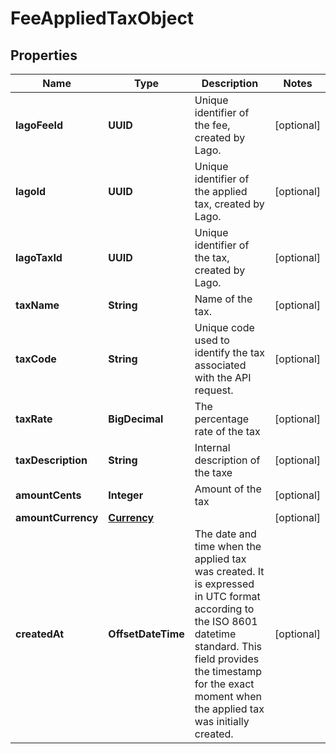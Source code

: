 

# FeeAppliedTaxObject


## Properties

| Name | Type | Description | Notes |
|------------ | ------------- | ------------- | -------------|
|**lagoFeeId** | **UUID** | Unique identifier of the fee, created by Lago. |  [optional] |
|**lagoId** | **UUID** | Unique identifier of the applied tax, created by Lago. |  [optional] |
|**lagoTaxId** | **UUID** | Unique identifier of the tax, created by Lago. |  [optional] |
|**taxName** | **String** | Name of the tax. |  [optional] |
|**taxCode** | **String** | Unique code used to identify the tax associated with the API request. |  [optional] |
|**taxRate** | **BigDecimal** | The percentage rate of the tax |  [optional] |
|**taxDescription** | **String** | Internal description of the taxe |  [optional] |
|**amountCents** | **Integer** | Amount of the tax |  [optional] |
|**amountCurrency** | [**Currency**](Currency.md) |  |  [optional] |
|**createdAt** | **OffsetDateTime** | The date and time when the applied tax was created. It is expressed in UTC format according to the ISO 8601 datetime standard. This field provides the timestamp for the exact moment when the applied tax was initially created. |  [optional] |



